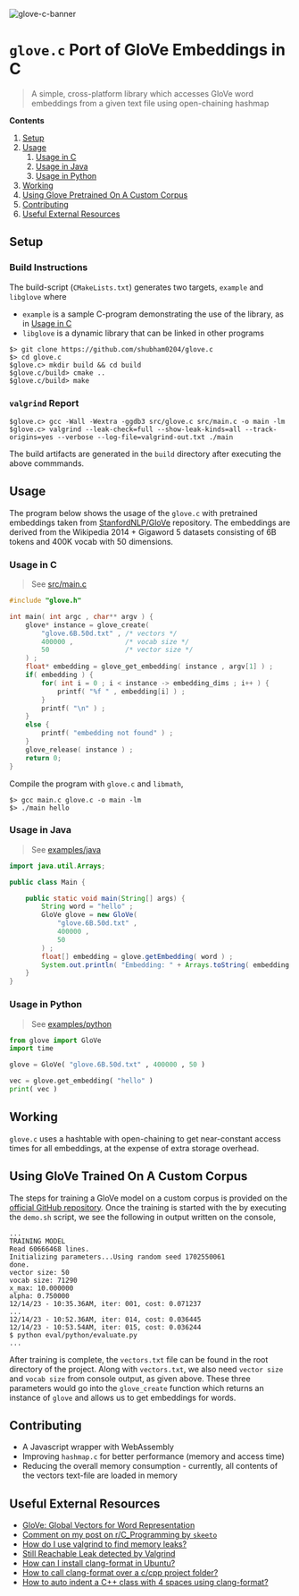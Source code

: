 ![glove-c-banner](https://github.com/shubham0204/glove.c/assets/41076823/c0bf7ad9-3187-4f62-9f56-73852d1c9286)

# `glove.c` Port of GloVe Embeddings in C

> A simple, cross-platform library which accesses GloVe word embeddings from a given text file using open-chaining hashmap

**Contents**

1. [Setup](#setup)
2. [Usage](#usage)
    1. [Usage in C](#usage-in-c)
    2. [Usage in Java](#usage-in-java)
    3. [Usage in Python](#usage-in-python)
3. [Working](#working)
4. [Using Glove Pretrained On A Custom Corpus](#using-glove-pretrained-on-a-custom-corpus)
5. [Contributing](#contributing)
6. [Useful External Resources](#useful-external-resources)

## Setup

### Build Instructions

The build-script (`CMakeLists.txt`) generates two targets, `example` and `libglove` where

- `example` is a sample C-program demonstrating the use of the library, as in [Usage in C](#usage-in-c)
- `libglove` is a dynamic library that can be linked in other programs

```
$> git clone https://github.com/shubham0204/glove.c
$> cd glove.c
$glove.c> mkdir build && cd build
$glove.c/build> cmake ..
$glove.c/build> make
```

### `valgrind` Report

```
$glove.c> gcc -Wall -Wextra -ggdb3 src/glove.c src/main.c -o main -lm
$glove.c> valgrind --leak-check=full --show-leak-kinds=all --track-origins=yes --verbose --log-file=valgrind-out.txt ./main
```

The build artifacts are generated in the `build` directory after executing the above commmands.

## Usage

The program below shows the usage of the `glove.c` with pretrained embeddings taken from [StanfordNLP/GloVe](https://github.com/stanfordnlp/GloVe?tab=readme-ov-file#download-pre-trained-word-vectors) repository. The embeddings are derived from the Wikipedia 2014 + Gigaword 5 datasets consisting of 6B tokens and 400K vocab with 50 dimensions.

### Usage in C

> See [src/main.c](https://github.com/shubham0204/glove.c/blob/main/src/main.c)

```c
#include "glove.h"

int main( int argc , char** argv ) {
    glove* instance = glove_create( 
        "glove.6B.50d.txt" , /* vectors */
        400000 ,             /* vocab size */
        50                   /* vector size */
    ) ; 
    float* embedding = glove_get_embedding( instance , argv[1] ) ;
    if( embedding ) {
        for( int i = 0 ; i < instance -> embedding_dims ; i++ ) {
            printf( "%f " , embedding[i] ) ;
        }
        printf( "\n" ) ; 
    }
    else {
        printf( "embedding not found" ) ;
    }
    glove_release( instance ) ; 
    return 0;
}
```

Compile the program with `glove.c` and `libmath`,

```
$> gcc main.c glove.c -o main -lm
$> ./main hello
```

### Usage in Java

> See [examples/java](https://github.com/shubham0204/glove.c/tree/main/examples/java)

```java
import java.util.Arrays;

public class Main {

    public static void main(String[] args) {
        String word = "hello" ; 
        GloVe glove = new GloVe( 
            "glove.6B.50d.txt" , 
            400000 , 
            50
        ) ; 
        float[] embedding = glove.getEmbedding( word ) ;
        System.out.println( "Embedding: " + Arrays.toString( embedding ) ) ;
    }
}
```

### Usage in Python

> See [examples/python](https://github.com/shubham0204/glove.c/tree/main/examples/python)

```python
from glove import GloVe
import time

glove = GloVe( "glove.6B.50d.txt" , 400000 , 50 )

vec = glove.get_embedding( "hello" )
print( vec )
```

## Working

`glove.c` uses a hashtable with open-chaining to get near-constant access times for all embeddings, at the expense of extra storage overhead.


## Using GloVe Trained On A Custom Corpus

The steps for training a GloVe model on a custom corpus is provided on the [official GitHub repository](https://github.com/stanfordnlp/GloVe/tree/master/src#readme). Once the training is started with the by executing the `demo.sh` script, we see the following in output written on the console,

```
...
TRAINING MODEL
Read 60666468 lines.
Initializing parameters...Using random seed 1702550061
done.
vector size: 50
vocab size: 71290
x_max: 10.000000
alpha: 0.750000
12/14/23 - 10:35.36AM, iter: 001, cost: 0.071237
...
12/14/23 - 10:52.36AM, iter: 014, cost: 0.036445
12/14/23 - 10:53.54AM, iter: 015, cost: 0.036244
$ python eval/python/evaluate.py
...
```

After training is complete, the `vectors.txt` file can be found in the root directory of the project. Along with `vectors.txt`, we also need `vector size` and `vocab size` from console output, as given above. These three parameters would go into the `glove_create` function which returns an instance of `glove` and allows us to get embeddings for words. 

## Contributing

- A Javascript wrapper with WebAssembly
- Improving `hashmap.c` for better performance (memory and access time)
- Reducing the overall memory consumption - currently, all contents of the vectors text-file are loaded in memory

## Useful External Resources

- [GloVe: Global Vectors for Word Representation](https://nlp.stanford.edu/projects/glove/)
- [Comment on my post on r/C_Programming by `skeeto`](https://www.reddit.com/r/C_Programming/comments/19b3br8/comment/kipm82f/?utm_source=share&utm_medium=web3x&utm_name=web3xcss&utm_term=1&utm_content=share_button)
- [How do I use valgrind to find memory leaks?](https://stackoverflow.com/a/44989219/13546426)
- [Still Reachable Leak detected by Valgrind](https://stackoverflow.com/questions/3840582/still-reachable-leak-detected-by-valgrind)
- [How can I install clang-format in Ubuntu?](https://stackoverflow.com/questions/20756924/how-can-i-install-clang-format-in-ubuntu)
- [How to call clang-format over a c/cpp project folder?](https://stackoverflow.com/questions/28896909/how-to-call-clang-format-over-a-cpp-project-folder)
- [How to auto indent a C++ class with 4 spaces using clang-format?](https://stackoverflow.com/questions/42799183/how-to-auto-indent-a-c-class-with-4-spaces-using-clang-format)